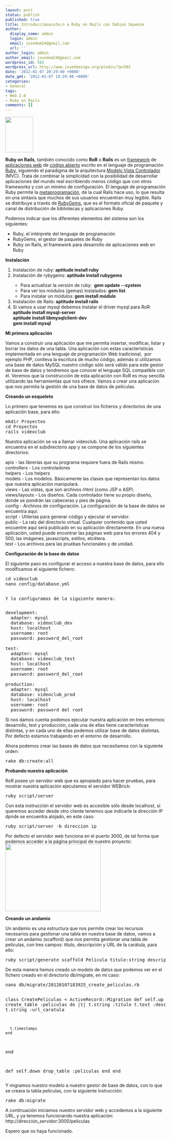 ```yaml
---
layout: post
status: publish
published: true
title: Introducci&oacute;n a Ruby on Rails con Debian Squeeze
author:
  display_name: admin
  login: admin
  email: josedom24@gmail.com
  url: ''
author_login: admin
author_email: josedom24@gmail.com
wordpress_id: 583
wordpress_url: http://www.josedomingo.org/pledin/?p=583
date: '2012-01-07 20:29:40 +0000'
date_gmt: '2012-01-07 19:29:40 +0000'
categories:
- General
tags:
- Web 2.0
- Ruby on Rails
comments: []
---
```

<p><strong><img class="alignnone" title="ror" src="http://rubyonrails.org/images/rails.png" alt="" width="87" height="111" /></strong></p>
<p><strong>Ruby on Rails</strong>, tambi&eacute;n conocido como <strong>RoR</strong> o <strong>Rails</strong> es un <a title="Framework" href="http://es.wikipedia.org/wiki/Framework">framework</a> de <a title="Aplicaci&oacute;n web" href="http://es.wikipedia.org/wiki/Aplicaci%C3%B3n_web">aplicaciones web</a> de <a title="C&oacute;digo abierto" href="http://es.wikipedia.org/wiki/C%C3%B3digo_abierto">c&oacute;digo abierto</a> escrito en el lenguaje de programaci&oacute;n <a title="Ruby" href="http://es.wikipedia.org/wiki/Ruby">Ruby</a>, siguiendo el paradigma de la arquitectura <a title="Modelo Vista Controlador" href="http://es.wikipedia.org/wiki/Modelo_Vista_Controlador">Modelo Vista Controlador</a> (MVC). Trata de combinar la simplicidad con la posibilidad de desarrollar aplicaciones del mundo real escribiendo menos c&oacute;digo que con otros frameworks y con un m&iacute;nimo de configuraci&oacute;n. El lenguaje de programaci&oacute;n Ruby permite la <a title="Metaprogramaci&oacute;n" href="http://es.wikipedia.org/wiki/Metaprogramaci%C3%B3n">metaprogramaci&oacute;n</a>, de la cual Rails hace uso, lo que resulta en una sintaxis que muchos de sus usuarios encuentran muy legible. Rails se distribuye a trav&eacute;s de <a title="RubyGems" href="http://es.wikipedia.org/wiki/RubyGems">RubyGems</a>, que es el formato oficial de paquete y canal de distribuci&oacute;n de bibliotecas y aplicaciones Ruby.</p>
<p>Podemos indicar que los diferentes elementos del sistema son los siguientes:</p>
<ul>
<li>Ruby, el int&eacute;rprete del lenguaje de programaci&oacute;n</li>
<li>RubyGems, el gestor de paquetes de Ruby</li>
<li>Ruby on Rails, el framework para desarrollo de aplicaciones web en Ruby</li>
</ul>
<p><!--more--><strong>Instalaci&oacute;n</strong></p>
<ol>
<li>Instalaci&oacute;n de ruby: <strong>aptitude install ruby</strong></li>
<li>Instalaci&oacute;n de rybygems: <strong>aptitude install rubygems</strong></li>
<ul>
<li>Para actualizar la versi&oacute;n de ruby:&nbsp;<strong> gem&nbsp;update --system</strong></li>
<li>Para ver los m&oacute;dulos (gemas) instalados: <strong>gem list</strong></li>
<li>Para instalar un m&oacute;dulos:<strong> gem install <em>m&oacute;dulo</em></strong></li>
</ul>
<li>Instalaci&oacute;n de Rails: <strong>aptitude install rails&nbsp;</strong></li>
<li>Si vamos a usar mysql debemos instalar el driver mysql para RoR:<br />
<strong>aptitude install mysql-server</strong><br />
<strong>aptitude install libmysqlclient-dev</strong><br />
<strong>gem install mysql</strong></li>
</ol>
<p><strong>Mi primera aplicaci&oacute;n</strong></p>
<p>Vamos a construir una aplicaci&oacute;n que me permita insertar, modificar, listar y borrar los datos de una tabla. Una aplicaci&oacute;n con estas caracter&iacute;sticas implementada en una lenguaje de programaci&oacute;n Web tradicional,&nbsp; por ejemplo PHP, conlleva la escritura de mucho c&oacute;digo, adem&aacute;s si utilizamos una base de datos MySQL nuestro c&oacute;digo s&oacute;lo ser&aacute; v&aacute;lido para este gestor de base de datos y tendremos que conocer el lenguaje SQL compatible con &eacute;l. Veremos que la construcci&oacute;n de esta aplicaci&oacute;n con RoR es muy sencilla utilizando las herramientas que nos ofrece. Vamos a crear una aplicaci&oacute;n que nos permita la gesti&oacute;n de una base de datos de pel&iacute;culas.</p>
<p><strong>Creando un esqueleto</strong></p>
<p>Lo primero que tenemos es que construir los ficheros y directorios de una aplicaci&oacute;n base, para ello:</p>
<pre class="brush: bash; gutter: false; first-line: 1">mkdir Proyectos
cd Proyectos
rails videoclub</pre>
<p>Nuestra aplicaci&oacute;n se va a llamar videoclub. Una aplicaci&oacute;n rails se encuentra en el subdirectorio app y se compone de los siguientes directorios:</p>
<p>apis - las librer&iacute;as que su programa requiere fuera de Rails mismo.<br />
controllers - Los controladores<br />
helpers - Los helpers<br />
models - Los modelos. B&aacute;sicamente las clases que representan los datos que nuestra aplicaci&oacute;n manipular&aacute;.<br />
views - Las vistas, que son archivos rhtml (como JSP o ASP).<br />
views/layouts - Los dise&ntilde;os. Cada controlador tiene su propio dise&ntilde;o, donde se pondr&aacute;n las cabeceras y pies de p&aacute;gina.<br />
config - Archivos de configuraci&oacute;n. La configuraci&oacute;n de la base de datos se encuentra aqu&iacute;.<br />
script - Utiler&iacute;as para generar c&oacute;digo y ejecutar el servidor.<br />
public - La ra&iacute;z del directorio virtual. Cualquier contenido que usted encuentre aqu&iacute; ser&aacute; publicado en su aplicaci&oacute;n directamente. En una nueva aplicaci&oacute;n, usted puede encontrar las p&aacute;ginas web para los errores 404 y 500, las im&aacute;genes, javascripts, estilos, etc&eacute;tera.<br />
test - Los archivos para las pruebas funcionales y de unidad.</p>
<p><strong>Configuraci&oacute;n de la base de datos</strong></p>
<p>El siguiente paso es configurar el acceso a nuestra base de datos, para ello modificamos el siguiente fichero:</p>
<pre class="brush: bash; gutter: false; first-line: 1">cd videoclub
nano config/database.yml

Y lo configuramos de la siguiente manera:</pre>
<pre class="brush: bash; gutter: false; first-line: 1">development:
  adapter: mysql
  database: videoclub_dev
  host: localhost
  username: root
  password: password_del_root

test:
  adapter: mysql
  database: videoclub_test
  host: localhost
  username: root
  password: password_del_root

production:
  adapter: mysql
  database: videoclub_prod
  host: localhost
  username: root
  password: password_del_root</pre>
<p>Si nos damos cuenta podemos ejecutar nuestra aplicaci&oacute;n en tres entornos: desarrollo, test y producci&oacute;n, cada una de ellas tiene caracter&iacute;sticas distintas, y en cada uno de ellas podemos utilizar base de datos distintas. Por defecto estamos trabajando en el entorno de desarrollo.</p>
<p>Ahora podemos crear las bases de datos que necesitamos con la siguiente orden:</p>
<pre class="brush: bash; gutter: false; first-line: 1">rake db:create:all</pre>
<p><strong>Probando nuestra aplicaci&oacute;n</strong></p>
<p>RoR posee un servidor web que es apropiado para hacer pruebas, para mostrar nuestra aplicaci&oacute;n ejecutamos el servidor WEBrick:</p>
<pre class="brush: bash; gutter: false; first-line: 1">ruby script/server</pre>
<p>Con esta instrucci&oacute;n el servidor web es accesible s&oacute;lo desde localhost, si queremos acceder desde otro cliente tenemos que indicarle la direcci&oacute;n IP dpnde se encuentra alojado, en este caso:</p>
<pre class="brush: bash; gutter: false; first-line: 1">ruby script/server -b direccion_ip</pre>
<p>Por defecto el servidor web funciona en el puerto 3000, de tal forma que podemos acceder a la p&aacute;gina principal de nuestro proyecto:<a href="http://www.josedomingo.org/pledin/wp-content/uploads/2012/01/Pantallazo.png"><img class="aligncenter size-medium wp-image-588" title="Pantallazo" src="http://www.josedomingo.org/pledin/wp-content/uploads/2012/01/Pantallazo-300x210.png" alt="" width="300" height="210" /></a></p>
<p><strong>Creando un andamio</strong></p>
<p>Un andamio es una estructura que nos permite crear los recursos necesarios para gestionar una tabla en nuestra base de datos, vamos a crear un andamio (scafford) que nos permita gestionar una tabla de pel&iacute;culas, con tres campos: t&iacute;tulo, descripci&oacute;n y URL de la car&aacute;tula, para ello:</p>
<pre class="brush: bash; gutter: false; first-line: 1">ruby script/generate scaffold Pelicula titulo:string descripcion:text url_caratula:string</pre>
<p>De esta manera hemos creado un modelo de datos que podemos ver en el fichero creado en el directorio db/migrate, en mi caso:</p>
<pre class="brush: bash; gutter: false; first-line: 1">nano db/migrate/20120107183925_create_peliculas.rb

class CreatePeliculas < ActiveRecord::Migration
  def self.up
    create_table :peliculas do |t|
      t.string :titulo
      t.text :descripcion
      t.string :url_caratula

      t.timestamps
    end
  end

  def self.down
    drop_table :peliculas
  end
end</pre>
<p>Y migramos nuestro modelo a nuestro gestor de base de datos, con lo que se creara la tabla pel&iacute;culas, con la siguiente instrucci&oacute;n:</p>
<pre class="brush: bash; gutter: false; first-line: 1">rake db:migrate</pre>
<p>A continuaci&oacute;n iniciamos nuestro servidor web y accedemos a la siguiente URL, y ya tenemos funcionando nuestra aplicaci&oacute;n: http://direcci&oacute;n_servidor:3000/peliculas</p>
<p>Espero que os haya funcionado.</p>
